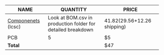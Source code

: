 
| NAME               | QUANTITY | PRICE                       |
| ------------------ | -------- | --------------------------- |
| [Componenets](./src/production/BOM.csv) (lcsc)  | Look at BOM.csv in production folder for detailed breakdown     | 41.82(29.56+12.26 shipping) |
| PCB                | 5        | $5                          |
| **Total**          |          | $47                         |

